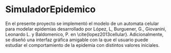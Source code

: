 # SimuladorEpidemico
En el presente proyecto se implementó el modelo de un automata celular para modelar epidemias desarrollado por López, L, Burguener, G., Giovanini, Leonardo L. y Baldomenico, P. en \cite{lopez2013cellular}. Adicionalmente, se diseñó una interfaz gráfica amigable con la que el usuario puede estudiar el comportamiento de la epidemia con distintos valores iniciales.
